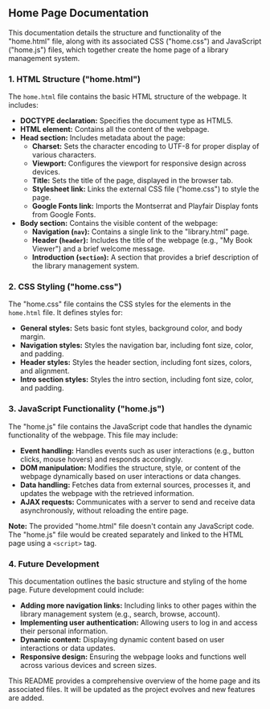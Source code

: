 ## Home Page Documentation

This documentation details the structure and functionality of the "home.html" file, along with its associated CSS ("home.css") and JavaScript ("home.js") files, which together create the home page of a library management system.

### 1. HTML Structure ("home.html")

The `home.html` file contains the basic HTML structure of the webpage. It includes:

* **DOCTYPE declaration:** Specifies the document type as HTML5.
* **HTML element:** Contains all the content of the webpage.
* **Head section:** Includes metadata about the page:
    * **Charset:** Sets the character encoding to UTF-8 for proper display of various characters.
    * **Viewport:** Configures the viewport for responsive design across devices.
    * **Title:** Sets the title of the page, displayed in the browser tab.
    * **Stylesheet link:** Links the external CSS file ("home.css") to style the page.
    * **Google Fonts link:** Imports the Montserrat and Playfair Display fonts from Google Fonts.
* **Body section:** Contains the visible content of the webpage:
    * **Navigation (`nav`):**  Contains a single link to the "library.html" page.
    * **Header (`header`):**  Includes the title of the webpage (e.g., "My Book Viewer") and a brief welcome message.
    * **Introduction (`section`):** A section that provides a brief description of the library management system.

### 2. CSS Styling ("home.css")

The "home.css" file contains the CSS styles for the elements in the `home.html` file. It defines styles for:

* **General styles:** Sets basic font styles, background color, and body margin.
* **Navigation styles:** Styles the navigation bar, including font size, color, and padding.
* **Header styles:** Styles the header section, including font sizes, colors, and alignment.
* **Intro section styles:** Styles the intro section, including font size, color, and padding.

### 3. JavaScript Functionality ("home.js")

The "home.js" file contains the JavaScript code that handles the dynamic functionality of the webpage. This file may include:

* **Event handling:**  Handles events such as user interactions (e.g., button clicks, mouse hovers) and responds accordingly.
* **DOM manipulation:** Modifies the structure, style, or content of the webpage dynamically based on user interactions or data changes.
* **Data handling:**  Fetches data from external sources, processes it, and updates the webpage with the retrieved information.
* **AJAX requests:**  Communicates with a server to send and receive data asynchronously, without reloading the entire page.

**Note:** The provided "home.html" file doesn't contain any JavaScript code. The "home.js" file would be created separately and linked to the HTML page using a `<script>` tag.

### 4. Future Development

This documentation outlines the basic structure and styling of the home page. Future development could include:

* **Adding more navigation links:**  Including links to other pages within the library management system (e.g., search, browse, account).
* **Implementing user authentication:** Allowing users to log in and access their personal information.
* **Dynamic content:** Displaying dynamic content based on user interactions or data updates.
* **Responsive design:** Ensuring the webpage looks and functions well across various devices and screen sizes.

This README provides a comprehensive overview of the home page and its associated files. It will be updated as the project evolves and new features are added.
